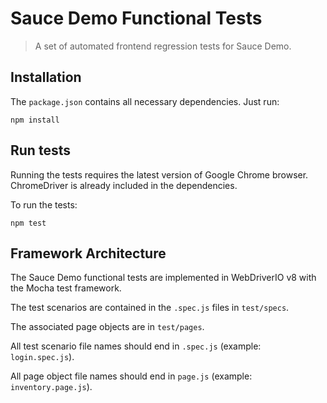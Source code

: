 # Sauce Demo Functional Tests

> A set of automated frontend regression tests for Sauce Demo.

## Installation

The `package.json` contains all necessary dependencies.  Just run:

```
npm install
```

## Run tests

Running the tests requires the latest version of Google Chrome browser. ChromeDriver is already included in the dependencies.

To run the tests:

```
npm test
```

## Framework Architecture

The Sauce Demo functional tests are implemented in WebDriverIO v8 with the Mocha test framework.

The test scenarios are contained in the `.spec.js` files in `test/specs`.

The associated page objects are in `test/pages`.

All test scenario file names should end in `.spec.js` (example: `login.spec.js`).

All page object file names should end in `page.js` (example: `inventory.page.js`).
